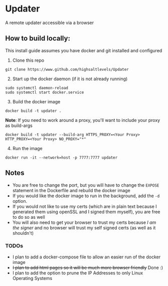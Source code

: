 # Updater
A remote updater accessible via a browser

## How to build locally:
This install guide assumes you have docker and git installed and configured
1. Clone this repo
```
git clone https://www.github.com/highsaltlevels/Updater
```
2. Start up the docker daemon (if it is not already running)
```
sudo systemctl daemon-reload
sudo systemctl start docker.service
```
3. Build the docker image
```
docker build -t updater .
```
**Note**: If you need to work around a proxy, you'll want to include your proxy as build-args
```
docker build -t updater --build-arg HTTPS_PROXY=<Your Proxy> HTTP_PROXY=<Your Proxy> NO_PROXY="*"
```
4. Run the image
```
docker run -it --network=host -p 7777:7777 updater
```

## Notes
 - You are free to change the port, but you will have to change the `EXPOSE` statement in the Dockerfile and rebuild the docker image
 - If you would like the docker image to run in the background, add the `-d` option. 
 - If you would not like to use my certs (which are in plain text because I generated them using openSSL and I signed them myself), you are free to do so as well
 - You will also need to get your browser to trust my certs because _I am the signer_ and no browser will trust my self signed certs (as well as it shouldn't)

### TODOs
 - I plan to add a docker-compose file to allow an easier run of the docker image
 - ~~I plan to add html pages so it will be much more browser friendly~~ Done :)
 - I plan to add the option to prune the IP Addresses to only Linux Operating Systems
